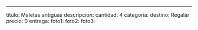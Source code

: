 ---
titulo: Maletas antiguas
descripcion: 
cantidad: 4
categoria: 
destino: Regalar
precio: 0
entrega: 
foto1: 
foto2: 
foto3: 
